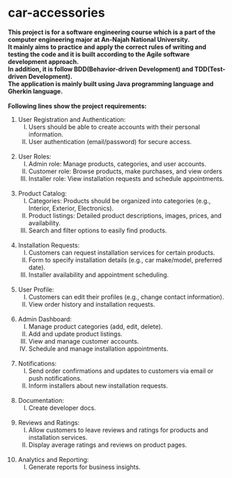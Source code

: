 # car-accessories

<b>
This project is for a software engineering course which is a part of the computer engineering major at An-Najah National University.<br/>
It mainly aims to practice and apply the correct rules of writing and testing the code and it is built according to the Agile software development approach.<br/>
In addition, it is follow BDD(Behavior-driven Development) and TDD(Test-driven Development).<br/>
The application is mainly built using Java programming language and Gherkin language.<br/><br/>
Following lines show the project requirements: 
</b>

<ol>
	<li>User Registration and Authentication:
    	<ol type="I">
        	<li>Users should be able to create accounts with their personal information.</li>
            <li>User authentication (email/password) for secure access.</li>
        </ol>
    </li><br/>
    
  <li>User Roles:
    	<ol type="I">
        	<li>Admin role: Manage products, categories, and user accounts.</li>
            <li>Customer role: Browse products, make purchases, and view orders</li>
            <li>Installer role: View installation requests and schedule appointments.</li>
        </ol>
    </li><br/>
    
  <li>Product Catalog:
    	<ol type="I">
        	<li>Categories: Products should be organized into categories (e.g., Interior, Exterior,
                Electronics).</li>
            <li>Product listings: Detailed product descriptions, images, prices, and availability.</li>
            <li>Search and filter options to easily find products.</li>
        </ol>
    </li><br/>
    
  <li>Installation Requests:
    	<ol type="I">
        	<li>Customers can request installation services for certain products.</li>
            <li>Form to specify installation details (e.g., car make/model, preferred date).</li>
            <li>Installer availability and appointment scheduling.</li>
        </ol>
    </li><br/>
    
  <li>User Profile:
    	<ol type="I">
        	<li>Customers can edit their profiles (e.g., change contact information).</li>
            <li>View order history and installation requests.</li>
        </ol>
    </li><br/>
    	
    
  <li>Admin Dashboard:
    	<ol type="I">
        	<li>Manage product categories (add, edit, delete).</li>
            <li>Add and update product listings.</li>
            <li>View and manage customer accounts.</li>
            <li>Schedule and manage installation appointments.</li>
        </ol>
    </li><br/>
    
  <li>Notifications:
    	<ol type="I">
        	<li>Send order confirmations and updates to customers via email or push notifications.</li>
            <li>Inform installers about new installation requests.</li>
        </ol>
    </li><br/>
    
  <li>Documentation:
    	<ol type="I">
        	<li>Create developer docs.</li>
        </ol>
    </li><br/>
    
  <li>Reviews and Ratings:
    	<ol type="I">
        	<li>Allow customers to leave reviews and ratings for products and installation services.</li>
            <li>Display average ratings and reviews on product pages.</li>
        </ol>
    </li><br/>
    
  <li>Analytics and Reporting:
    	<ol type="I">
        	<li>Generate reports for business insights.</li>
        </ol>
    </li>
    
    
</ol>

